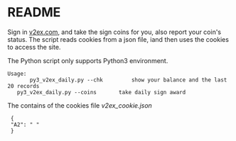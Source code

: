# README #

Sign in [v2ex.com][v2ex], and take the sign coins for you, also report your coin's status.
The script reads cookies from a json file, iand then uses the cookies to access the site.

The Python script only supports Python3 environment.

    Usage:
           py3_v2ex_daily.py --chk         show your balance and the last 20 records
	   py3_v2ex_daily.py --coins       take daily sign award

The contains of the cookies file *v2ex_cookie.json*

     {
     "A2": " "
     }   


[v2ex]:https://v2ex.com
